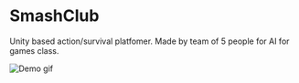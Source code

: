# SmashClub
Unity based action/survival platfomer. Made by team of 5 people for AI for games class.

![Demo gif](../../SmashClub.gif)



